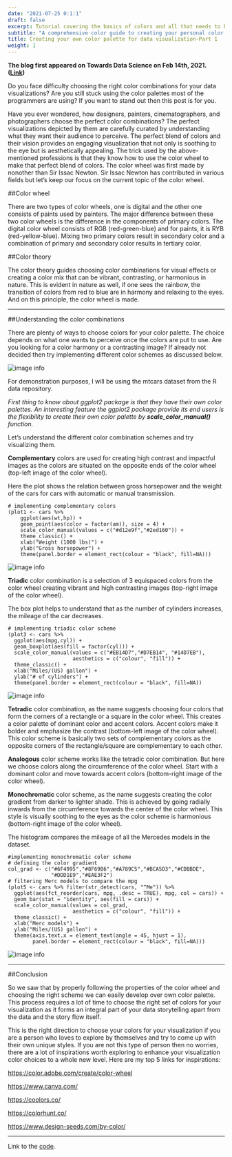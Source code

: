 ```yaml
---
date: "2021-07-25 0:1:1"
draft: false
excerpt: Tutorial covering the basics of colors and all that needs to be understood to create your very own color palettes. The learning can be translated to any coding language.
subtitle: "A comprehensive color guide to creating your personal color palettes for data visualization."
title: Creating your own color palette for data visualization-Part 1
weight: 1
---
```


**The blog first appeared on Towards Data Science on Feb 14th, 2021. ([Link](https://towardsdatascience.com/creating-your-own-color-palette-for-data-visualization-part-1-84df48954845?sk=b48e10721bf318cef334ce16e3eea7c1))**

Do you face difficulty choosing the right color combinations for your data visualizations? Are you still stuck using the color palettes most of the programmers are using? If you want to stand out then this post is for you.

Have you ever wondered, how designers, painters, cinematographers, and photographers choose the perfect color combinations? The perfect visualizations depicted by them are carefully curated by understanding what they want their audience to perceive. The perfect blend of colors and their vision provides an engaging visualization that not only is soothing to the eye but is aesthetically appealing. The trick used by the above-mentioned professions is that they know how to use the color wheel to make that perfect blend of colors. The color wheel was first made by nonother than Sir Issac Newton. Sir Issac Newton has contributed in various fields but let’s keep our focus on the current topic of the color wheel.

##Color wheel

There are two types of color wheels, one is digital and the other one consists of paints used by painters. The major difference between these two color wheels is the difference in the components of primary colors. The digital color wheel consists of RGB (red-green-blue) and for paints, it is RYB (red-yellow-blue). Mixing two primary colors result in secondary color and a combination of primary and secondary color results in tertiary color.

##Color theory

The color theory guides choosing color combinations for visual effects or creating a color mix that can be vibrant, contrasting, or harmonious in nature. This is evident in nature as well, if one sees the rainbow, the transition of colors from red to blue are in harmony and relaxing to the eyes. And on this principle, the color wheel is made.

----

##Understanding the color combinations

There are plenty of ways to choose colors for your color palette. The choice depends on what one wants to perceive once the colors are put to use. Are you looking for a color harmony or a contrasting image? If already not decided then try implementing different color schemes as discussed below.

![image info](./color_wheel.jpg)

For demonstration purposes, I will be using the mtcars dataset from the R data repository.

_First thing to know about ggplot2 package is that they have their own color palettes. An interesting feature the ggplot2 package provide its end users is the flexibility to create their own color palette by **scale_color_manual()** function._

Let’s understand the different color combination schemes and try visualizing them.

**Complementary** colors are used for creating high contrast and impactful images as the colors are situated on the opposite ends of the color wheel (top-left image of the color wheel).

Here the plot shows the relation between gross horsepower and the weight of the cars for cars with automatic or manual transmission.

```{R}
# implementing complementary colors
(plot1 <- cars %>%
    ggplot(aes(wt,hp)) +
    geom_point(aes(color = factor(am)), size = 4) + 
    scale_color_manual(values = c("#d12e9f","#2ed160")) +
    theme_classic() +
    xlab("Weight (1000 lbs)") +
    ylab("Gross horsepower") +
    theme(panel.border = element_rect(colour = "black", fill=NA)))
```

![image info](./Plot1.jpg)

**Triadic** color combination is a selection of 3 equispaced colors from the color wheel creating vibrant and high contrasting images (top-right image of the color wheel).

The box plot helps to understand that as the number of cylinders increases, the mileage of the car decreases.

```{R}
# implementing triadic color scheme
(plot3 <- cars %>%
  ggplot(aes(mpg,cyl)) +
  geom_boxplot(aes(fill = factor(cyl))) + 
  scale_color_manual(values = c("#EB14D7","#D7EB14", "#14D7EB"), 
                     aesthetics = c("colour", "fill")) +
  theme_classic() +
  xlab("Miles/(US) gallon") +
  ylab("# of cylinders") +
  theme(panel.border = element_rect(colour = "black", fill=NA))
```

![image info](./Plot2.jpg)

**Tetradic** color combination, as the name suggests choosing four colors that form the corners of a rectangle or a square in the color wheel. This creates a color palette of dominant color and accent colors. Accent colors make it bolder and emphasize the contrast (bottom-left image of the color wheel). This color scheme is basically two sets of complementary colors as the opposite corners of the rectangle/square are complementary to each other.

**Analogous** color scheme works like the tetradic color combination. But here we choose colors along the circumference of the color wheel. Start with a dominant color and move towards accent colors (bottom-right image of the color wheel).

**Monochromatic** color scheme, as the name suggests creating the color gradient from darker to lighter shade. This is achieved by going radially inwards from the circumference towards the center of the color wheel. This style is visually soothing to the eyes as the color scheme is harmonious (bottom-right image of the color wheel).

The histogram compares the mileage of all the Mercedes models in the dataset.

```{R}
#implementing monochromatic color scheme
# defining the color gradient
col_grad <- c("#6F4995","#8F69B6","#A789C5","#BCA5D3","#CDBBDE",
              "#DDD1E9","#EAE3F2")
# filtering Merc models to compare the mpg
(plot5 <- cars %>% filter(str_detect(cars, "^Me")) %>%
  ggplot(aes(fct_reorder(cars, mpg, .desc = TRUE), mpg, col = cars)) +
  geom_bar(stat = "identity", aes(fill = cars)) + 
  scale_color_manual(values = col_grad, 
                     aesthetics = c("colour", "fill")) +
  theme_classic() +
  xlab("Merc models") +
  ylab("Miles/(US) gallon") +
  theme(axis.text.x = element_text(angle = 45, hjust = 1), 
        panel.border = element_rect(colour = "black", fill=NA)))
```

![image info](./Plot5.png)

----

##Conclusion

So we saw that by properly following the properties of the color wheel and choosing the right scheme we can easily develop over own color palette. This process requires a lot of time to choose the right set of colors for your visualization as it forms an integral part of your data storytelling apart from the data and the story flow itself.

This is the right direction to choose your colors for your visualization if you are a person who loves to explore by themselves and try to come up with their own unique styles. If you are not this type of person then no worries, there are a lot of inspirations worth exploring to enhance your visualization color choices to a whole new level. Here are my top 5 links for inspirations:

https://color.adobe.com/create/color-wheel

https://www.canva.com/

https://coolors.co/

https://colorhunt.co/

https://www.design-seeds.com/by-color/

----

Link to the [code](https://github.com/amalasi2418/Blog-post/tree/master/Color%20palette-part%201).
